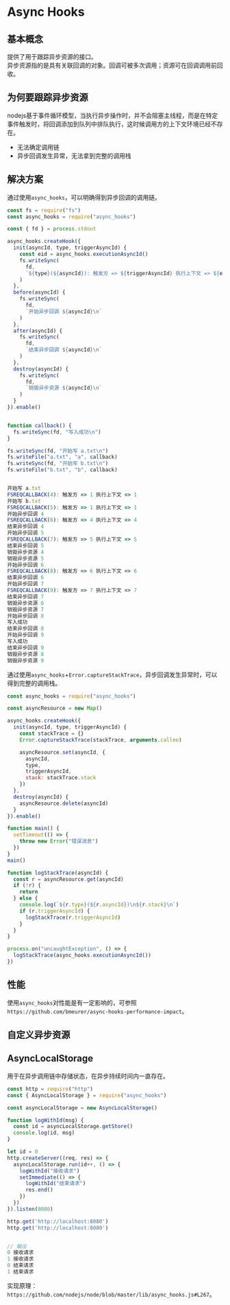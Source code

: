 # Async Hooks

## 基本概念

提供了用于跟踪异步资源的接口。\
异步资源指的是具有关联回调的对象。回调可被多次调用；资源可在回调调用前回收。

## 为何要跟踪异步资源

nodejs基于事件循环模型，当执行异步操作时，并不会阻塞主线程，而是在特定事件触发时，将回调添加到队列中排队执行，这时候调用方的上下文环境已经不存在。

* 无法确定调用链
* 异步回调发生异常，无法拿到完整的调用栈

## 解决方案

通过使用`async_hooks`，可以明确得到异步回调的调用链。

```js
const fs = require("fs")
const async_hooks = require("async_hooks")

const { fd } = process.stdout

async_hooks.createHook({
  init(asyncId, type, triggerAsyncId) {
    const eid = async_hooks.executionAsyncId()
    fs.writeSync(
      fd,
      `${type}(${asyncId}): 触发方 => ${triggerAsyncId} 执行上下文 => ${eid}\n`
    )
  },
  before(asyncId) {
    fs.writeSync(
      fd,
      `开始异步回调 ${asyncId}\n`
    )
  },
  after(asyncId) {
    fs.writeSync(
      fd,
      `结束异步回调 ${asyncId}\n`
    )
  },
  destroy(asyncId) {
    fs.writeSync(
      fd,
      `销毁异步资源 ${asyncId}\n`
    )
  }
}).enable()


function callback() {
  fs.writeSync(fd, "写入成功\n")
}

fs.writeSync(fd, "开始写 a.txt\n")
fs.writeFile("a.txt", "a", callback)
fs.writeSync(fd, "开始写 b.txt\n")
fs.writeFile("b.txt", "b", callback)


开始写 a.txt
FSREQCALLBACK(4): 触发方 => 1 执行上下文 => 1
开始写 b.txt
FSREQCALLBACK(5): 触发方 => 1 执行上下文 => 1
开始异步回调 4
FSREQCALLBACK(6): 触发方 => 4 执行上下文 => 4
结束异步回调 4
开始异步回调 5
FSREQCALLBACK(7): 触发方 => 5 执行上下文 => 5
结束异步回调 5
销毁异步资源 4
销毁异步资源 5
开始异步回调 6
FSREQCALLBACK(8): 触发方 => 6 执行上下文 => 6
结束异步回调 6
开始异步回调 7
FSREQCALLBACK(9): 触发方 => 7 执行上下文 => 7
结束异步回调 7
销毁异步资源 6
销毁异步资源 7
开始异步回调 8
写入成功
结束异步回调 8
开始异步回调 9
写入成功
结束异步回调 9
销毁异步资源 8
销毁异步资源 9
```

通过使用`async_hooks`+`Error.captureStackTrace`，异步回调发生异常时，可以得到完整的调用栈。

```js
const async_hooks = require("async_hooks")

const asyncResource = new Map()

async_hooks.createHook({
  init(asyncId, type, triggerAsyncId) {
    const stackTrace = {}
    Error.captureStackTrace(stackTrace, arguments.callee)

    asyncResource.set(asyncId, {
      asyncId,
      type,
      triggerAsyncId,
      stack: stackTrace.stack
    })
  },
  destroy(asyncId) {
    asyncResource.delete(asyncId)
  }
}).enable()

function main() {
  setTimeout(() => {
    throw new Error("错误消息")
  })
}
main()

function logStackTrace(asyncId) {
  const r = asyncResource.get(asyncId)
  if (!r) {
    return
  } else {
    console.log(`${r.type}(${r.asyncId})\n${r.stack}\n`)
    if (r.triggerAsyncId) {
      logStackTrace(r.triggerAsyncId)
    }
  }
}

process.on("uncaughtException", () => {
  logStackTrace(async_hooks.executionAsyncId())
})

```

## 性能

使用`async_hooks`对性能是有一定影响的，可参照`https://github.com/bmeurer/async-hooks-performance-impact`。

## 自定义异步资源

## AsyncLocalStorage

用于在异步调用链中存储状态，在异步持续时间内一直存在。

```js
const http = require("http")
const { AsyncLocalStorage } = require("async_hooks")

const asyncLocalStorage = new AsyncLocalStorage()

function logWithId(msg) {
  const id = asyncLocalStorage.getStore()
  console.log(id, msg)
}

let id = 0
http.createServer((req, res) => {
  asyncLocalStorage.run(id++, () => {
    logWithId("接收请求")
    setImmediate(() => {
      logWithId("结束请求")
      res.end()
    })
  })
}).listen(8080)

http.get('http://localhost:8080')
http.get('http://localhost:8080')


// 输出
0 接收请求
1 接收请求
0 结束请求
1 结束请求
```

实现原理：`https://github.com/nodejs/node/blob/master/lib/async_hooks.js#L267`。
